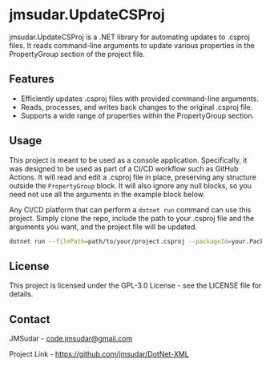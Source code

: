 # jmsudar.UpdateCSProj

jmsudar.UpdateCSProj is a .NET library for automating updates to .csproj files. It reads command-line arguments to update various properties in the PropertyGroup section of the project file.

## Features

- Efficiently updates .csproj files with provided command-line arguments.
- Reads, processes, and writes back changes to the original .csproj file.
- Supports a wide range of properties within the PropertyGroup section.

## Usage

This project is meant to be used as a console application. Specifically, it was designed to be used as part of a CI/CD workflow such as GitHub Actions. It will read and edit a .csproj file in place, preserving any structure outside the `PropertyGroup` block. It will also ignore any null blocks, so you need not use all the arguments in the example block below.

Any CI/CD platform that can perform a `dotnet run` command can use this project. Simply clone the repo, include the path to your .csproj file and the arguments you want, and the project file will be updated.

```sh
dotnet run --filePath=path/to/your/project.csproj --packageId=your.Package.ID --version=1.0.0 --authors=JMSudar --description="Your description here" --packageTags="tag1;tag2" --repositoryUrl=https://github.com/your/repo --packageLicenseExpression=GPL-3.0-or-later --packageProjectUrl=https://github.com/your/repo --packageReadmeFile=README.md
```

## License

This project is licensed under the GPL-3.0 License - see the LICENSE file for details.

## Contact

JMSudar - code.jmsudar@gmail.com

Project Link - https://github.com/jmsudar/DotNet-XML